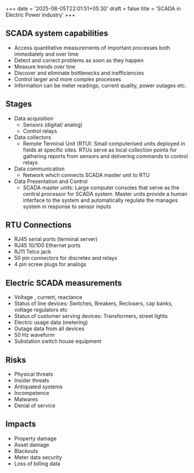 +++
date = '2025-08-05T22:01:51+05:30'
draft = false
title = 'SCADA in Electric Power Industry'
+++
## SCADA system capabilities
- Access quantitative measurements of important processes both immediately and over time
- Detect and correct problems as soon as they happen
- Measure trends over tine
- Discover and eliminate bottlenecks and inefficiencies
- Control larger and more complex processes
- Information can be meter readings, current quality, power outages etc.

## Stages
- Data acquisition
  - Sensors (digital/ analog)
  - Control relays
- Data collectors
  - Remote Terminal Unit (RTU): Small computerised units deployed in fields at specific sites. RTUs serve as local collection points for gathering reports from sensors and delivering commands to control relays
- Data communication
  - Network which connects SCADA master unit to RTU
- Data Presentation and Control
  - SCADA master units: Large computer consoles that serve as the central processor for SCADA system. Master units provide a human interface to the system and automatically regulate the manages system in response to sensor inputs

## RTU Connections
- RJ45 serial ports (terminal server)
- RJ45 10/100 Ethernet ports
- RJ11 Telco jack
- 50 pin connectors for discretes and relays
- 4 pin screw plugs for analogs

## Electric SCADA measurements
- Voltage , current, reactance
- Status of line devices: Switches, Breakers, Reclosers, cap banks, voltage regulators etc
- Status of customer serving devices: Transformers, street lights
- Electric usage data (metering)
- Outage data from all devices
- 50 Hz waveform
- Substation switch house equipment

## Risks
- Physical threats
- Insider threats
- Antiquated systems
- Incompetence
- Malwares
- Denial of service

## Impacts
- Property damage
- Asset damage
- Blackouts
- Meter data security
- Loss of billing data
